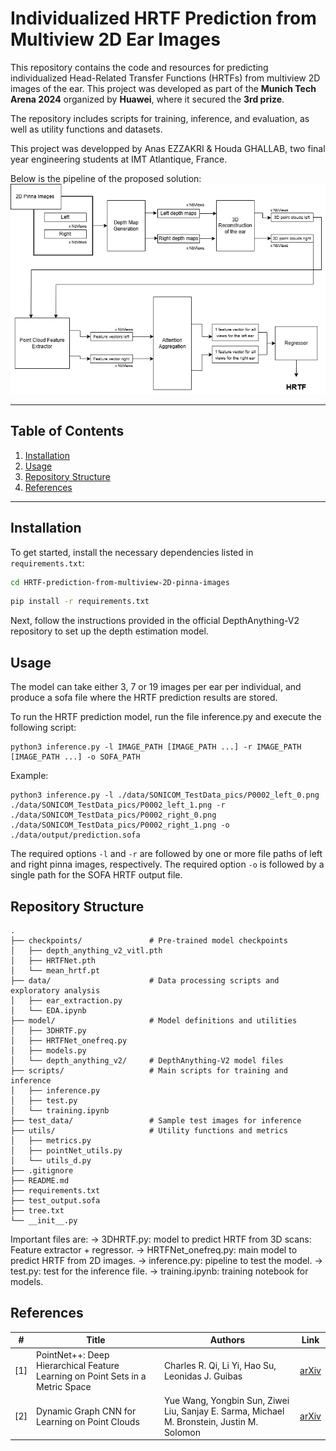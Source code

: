 # Individualized HRTF Prediction from Multiview 2D Ear Images

This repository contains the code and resources for predicting individualized Head-Related Transfer Functions (HRTFs) from multiview 2D images of the ear. This project was developed as part of the **Munich Tech Arena 2024** organized by **Huawei**, where it secured the **3rd prize**.

The repository includes scripts for training, inference, and evaluation, as well as utility functions and datasets.

This project was developped by Anas EZZAKRI & Houda GHALLAB, two final year engineering students at IMT Atlantique, France.

Below is the pipeline of the proposed solution:
![Alt text](images/pipeline.png)

---

## Table of Contents
1. [Installation](#installation)
2. [Usage](#usage)
3. [Repository Structure](#repository-structure)
4. [References](#references)

---

## Installation

To get started, install the necessary dependencies listed in `requirements.txt`:

```bash
cd HRTF-prediction-from-multiview-2D-pinna-images
```
```bash
pip install -r requirements.txt
```

Next, follow the instructions provided in the official DepthAnything-V2 repository to set up the depth estimation model.

## Usage
The model can take either 3, 7 or 19 images per ear per individual, and produce a sofa file where the HRTF prediction results are stored.

To run the HRTF prediction model, run the file inference.py and execute the following script:

```
python3 inference.py -l IMAGE_PATH [IMAGE_PATH ...] -r IMAGE_PATH [IMAGE_PATH ...] -o SOFA_PATH
```

Example:
```
python3 inference.py -l ./data/SONICOM_TestData_pics/P0002_left_0.png ./data/SONICOM_TestData_pics/P0002_left_1.png -r ./data/SONICOM_TestData_pics/P0002_right_0.png ./data/SONICOM_TestData_pics/P0002_right_1.png -o ./data/output/prediction.sofa
```

The required options `-l` and `-r` are followed by one or more file paths of left and right pinna images, respectively. The required option `-o` is followed by a single path for the SOFA HRTF output file.
## Repository Structure
```plaintext
.
├── checkpoints/               # Pre-trained model checkpoints
│   ├── depth_anything_v2_vitl.pth
│   ├── HRTFNet.pth
│   └── mean_hrtf.pt
├── data/                      # Data processing scripts and exploratory analysis
│   ├── ear_extraction.py
│   └── EDA.ipynb
├── model/                     # Model definitions and utilities
│   ├── 3DHRTF.py
│   ├── HRTFNet_onefreq.py
│   ├── models.py
│   └── depth_anything_v2/     # DepthAnything-V2 model files
├── scripts/                   # Main scripts for training and inference
│   ├── inference.py
│   ├── test.py
│   └── training.ipynb
├── test_data/                 # Sample test images for inference
├── utils/                     # Utility functions and metrics
│   ├── metrics.py
│   ├── pointNet_utils.py
│   └── utils_d.py
├── .gitignore
├── README.md
├── requirements.txt
├── test_output.sofa
├── tree.txt
└── __init__.py
```

Important files are:
-> 3DHRTF.py: model to predict HRTF from 3D scans: Feature extractor + regressor.
-> HRTFNet_onefreq.py: main model to predict HRTF from 2D images.
-> inference.py: pipeline to test the model.
-> test.py: test for the inference file.
-> training.ipynb: training notebook for models.


## References
| #   | Title                              | Authors          | Link                          |
|-----|------------------------------------|------------------|-------------------------------|
| [1] | PointNet++: Deep Hierarchical Feature Learning on Point Sets in a Metric Space | Charles R. Qi, Li Yi, Hao Su, Leonidas J. Guibas                                           | [arXiv](https://arxiv.org/abs/1706.02413) |
| [2] | Dynamic Graph CNN for Learning on Point Clouds                                 | Yue Wang, Yongbin Sun, Ziwei Liu, Sanjay E. Sarma, Michael M. Bronstein, Justin M. Solomon | [arXiv](https://arxiv.org/abs/1801.07829) |
